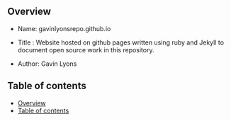 
Overview
--------------------------------------------
* Name: gavinlyonsrepo.github.io

* Title : Website hosted on github pages written using ruby and Jekyll 
to document open source work in this repository.
 
* Author: Gavin Lyons

Table of contents
---------------------------

  * [Overview](#overview)
  * [Table of contents](#table-of-contents)
